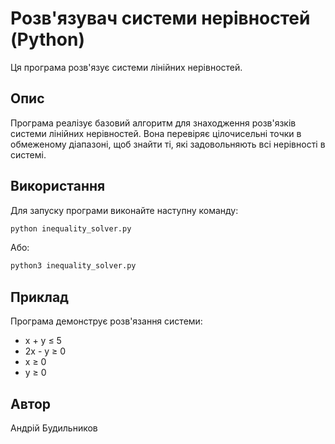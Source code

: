 # Розв'язувач системи нерівностей (Python)

Ця програма розв'язує системи лінійних нерівностей.

## Опис

Програма реалізує базовий алгоритм для знаходження розв'язків системи лінійних нерівностей. Вона перевіряє цілочисельні точки в обмеженому діапазоні, щоб знайти ті, які задовольняють всі нерівності в системі.

## Використання

Для запуску програми виконайте наступну команду:

```bash
python inequality_solver.py
```

Або:

```bash
python3 inequality_solver.py
```

## Приклад

Програма демонструє розв'язання системи:
- x + y ≤ 5
- 2x - y ≥ 0
- x ≥ 0
- y ≥ 0

## Автор

Андрій Будильников
